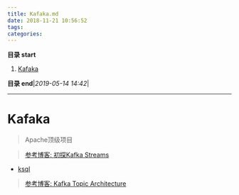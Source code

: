 ```yaml
---
title: Kafaka.md
date: 2018-11-21 10:56:52
tags: 
categories: 
---
```


**目录 start**
 
1. [Kafaka](#kafaka)

**目录 end**|_2019-05-14 14:42_|
****************************************
# Kafaka
> Apache顶级项目

> [参考博客: 初探Kafka Streams](http://ifeve.com/%e5%88%9d%e6%8e%a2kafka-streams/)

- [ksql](https://github.com/confluentinc/ksql)
> [参考博客: Kafka Topic Architecture](http://cloudurable.com/blog/kafka-architecture-topics/index.html)  
